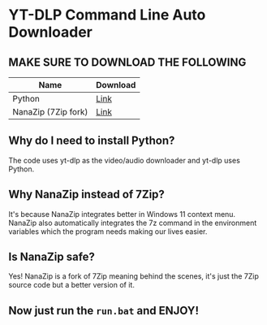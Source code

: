 # YT-DLP Command Line Auto Downloader


## MAKE SURE TO DOWNLOAD THE FOLLOWING
Name  | Download
------------- | -------------
Python  | [Link](https://www.python.org/downloads/)
NanaZip (7Zip fork)  | [Link](https://www.microsoft.com/store/productId/9N8G7TSCL18R?ocid=pdpshare)

## Why do I need to install Python?
The code uses yt-dlp as the video/audio downloader and yt-dlp uses Python.

## Why NanaZip instead of 7Zip?
It's because NanaZip integrates better in Windows 11 context menu. NanaZip also automatically integrates the 7z command in the environment variables which the program needs making our lives easier.

## Is NanaZip safe?
Yes! NanaZip is a fork of 7Zip meaning behind the scenes, it's just the 7Zip source code but a better version of it.

## Now just run the `run.bat` and ENJOY!
